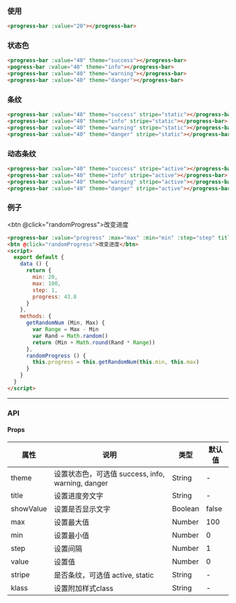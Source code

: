 <row>
<column :md=12>

### 使用

<progress-bar :value="20"></progress-bar>
      
```html
<progress-bar :value="20"></progress-bar>
```

### 状态色

<progress-bar :value="40" theme="success"></progress-bar>
<progress-bar :value="40" theme="info"></progress-bar>
<progress-bar :value="40" theme="warning"></progress-bar>
<progress-bar :value="40" theme="danger"></progress-bar>

```html
<progress-bar :value="40" theme="success"></progress-bar>
<pogress-bar :value="40" theme="info"></progress-bar>
<progress-bar :value="40" theme="warning"></progress-bar>
<progress-bar :value="40" theme="danger"></progress-bar>
```

### 条纹

<progress-bar :value="40" theme="success" stripe="static"></progress-bar>
<progress-bar :value="40" theme="info" stripe="static"></progress-bar>
<progress-bar :value="40" theme="warning" stripe="static"></progress-bar>
<progress-bar :value="40" theme="danger" stripe="static"></progress-bar>

```html
<progress-bar :value="40" theme="success" stripe="static"></progress-bar>
<progress-bar :value="40" theme="info" stripe="static"></progress-bar>
<progress-bar :value="40" theme="warning" stripe="static"></progress-bar>
<progress-bar :value="40" theme="danger" stripe="static"></progress-bar>
```

### 动态条纹

<progress-bar :value="40" theme="success" stripe="active"></progress-bar>
<progress-bar :value="40" theme="info" stripe="active"></progress-bar>
<progress-bar :value="40" theme="warning" stripe="active"></progress-bar>
<progress-bar :value="40" theme="danger" stripe="active"></progress-bar>

```html
<progress-bar :value="40" theme="success" stripe="active"></progress-bar>
<progress-bar :value="40" theme="info" stripe="active"></progress-bar>
<progress-bar :value="40" theme="warning" stripe="active"></progress-bar>
<progress-bar :value="40" theme="danger" stripe="active"></progress-bar>
```

### 例子

<progress-bar :value="progress" :max="max" :min="min" :step="step" title="完成" show-value></progress-bar>
<btn @click="randomProgress">改变进度</btn>

<script>
  export default {
    data () {
      return {
        min: 20,
        max: 100,
        step: 1,
        progress: 43.8
      }
    },
    methods: {
      getRandomNum (Min, Max) {
        var Range = Max - Min
        var Rand = Math.random()
        return (Min + Math.round(Rand * Range))
      },
      randomProgress () {
        this.progress = this.getRandomNum(this.min, this.max)
      }
    }
  }
</script>

```html
<progress-bar :value="progress" :max="max" :min="min" :step="step" title="完成" show-value></progress-bar>
<btn @click="randomProgress">改变进度</btn>
<script>
  export default {
    data () {
      return {
        min: 20,
        max: 100,
        step: 1,
        progress: 43.8
      }
    },
    methods: {
      getRandomNum (Min, Max) {
        var Range = Max - Min
        var Rand = Math.random()
        return (Min + Math.round(Rand * Range))
      },
      randomProgress () {
        this.progress = this.getRandomNum(this.min, this.max)
      }
    }
  }
</script>
```

<hr/>

### API

<portlet title="Progress Bar" icon="map-signs" theme="light" bordered>    
 
 #### Props
 
  <div class="table-scrollable table-scrollable-borderless">
      <table class="table table-hover table-bordered">
          <thead>
              <tr class="uppercase">
                  <th> 属性 </th>
                  <th> 说明 </th>
                  <th> 类型 </th>
                  <th> 默认值 </th>
              </tr>
          </thead>
          <tbody>
              <tr>
                  <td> theme </td>
                  <td> 设置状态色，可选值 success, info, warning, danger </td>
                  <td> String </td>
                  <td> - </td>
              </tr>
              <tr>
                  <td> title </td>
                  <td> 设置进度旁文字 </td>
                  <td> String </td>
                  <td> - </td>
              </tr>
              <tr>
                  <td> showValue </td>
                  <td> 设置是否显示文字 </td>
                  <td> Boolean </td>
                  <td> false </td>
              </tr>
              <tr>
                  <td> max </td>
                  <td> 设置最大值 </td>
                  <td> Number </td>
                  <td> 100 </td>
              </tr>
              <tr>
                  <td> min </td>
                  <td> 设置最小值 </td>
                  <td> Number </td>
                  <td> 0 </td>
              </tr>
              <tr>
                  <td> step </td>
                  <td> 设置间隔 </td>
                  <td> Number </td>
                  <td> 1 </td>
              </tr>
              <tr>
                  <td> value </td>
                  <td> 设置值 </td>
                  <td> Number </td>
                  <td> 0 </td>
              </tr>
              <tr>
                  <td> stripe </td>
                  <td> 是否条纹，可选值 active, static </td>
                  <td> String </td>
                  <td> - </td>
              </tr>
              <tr>
                  <td> klass </td>
                  <td> 设置附加样式class </td>
                  <td> String </td>
                  <td> - </td>
              </tr>
          </tbody>
      </table>
  </div>
</portlet>
</column>
</row>
